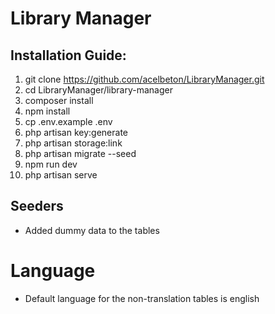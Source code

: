 # Library Manager

## Installation Guide:
  1. git clone https://github.com/acelbeton/LibraryManager.git
  1. cd LibraryManager/library-manager
  1. composer install
  1. npm install
  1. cp .env.example .env
  1. php artisan key:generate
  1. php artisan storage:link
  1. php artisan migrate --seed
  1. npm run dev
  1. php artisan serve

## Seeders
  - Added dummy data to the tables

# Language
  - Default language for the non-translation tables is english
